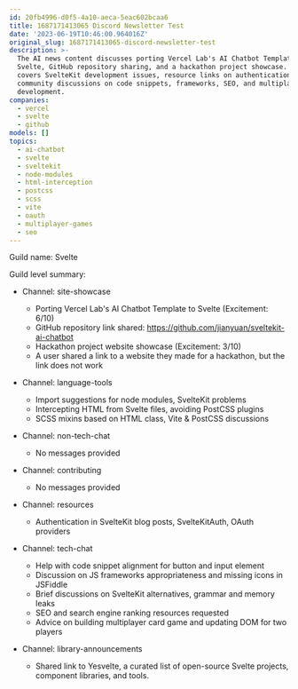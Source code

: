 ```yaml
---
id: 20fb4996-d0f5-4a10-aeca-5eac602bcaa6
title: 1687171413065 Discord Newsletter Test
date: '2023-06-19T10:46:00.964016Z'
original_slug: 1687171413065-discord-newsletter-test
description: >-
  The AI news content discusses porting Vercel Lab's AI Chatbot Template to
  Svelte, GitHub repository sharing, and a hackathon project showcase. It also
  covers SvelteKit development issues, resource links on authentication, and
  community discussions on code snippets, frameworks, SEO, and multiplayer game
  development.
companies:
  - vercel
  - svelte
  - github
models: []
topics:
  - ai-chatbot
  - svelte
  - sveltekit
  - node-modules
  - html-interception
  - postcss
  - scss
  - vite
  - oauth
  - multiplayer-games
  - seo
---
```



<!-- buttondown-editor-mode: plaintext -->Guild name: Svelte

Guild level summary:

- Channel: site-showcase
    - Porting Vercel Lab's AI Chatbot Template to Svelte (Excitement: 6/10)
    - GitHub repository link shared: https://github.com/jianyuan/sveltekit-ai-chatbot
    - Hackathon project website showcase (Excitement: 3/10)
    - A user shared a link to a website they made for a hackathon, but the link does not work
    
- Channel: language-tools
    - Import suggestions for node modules, SvelteKit problems
    - Intercepting HTML from Svelte files, avoiding PostCSS plugins
    - SCSS mixins based on HTML class, Vite & PostCSS discussions
    
- Channel: non-tech-chat
    - No messages provided
    
- Channel: contributing
    - No messages provided
    
- Channel: resources
    - Authentication in SvelteKit blog posts, SvelteKitAuth, OAuth providers
    
- Channel: tech-chat
    - Help with code snippet alignment for button and input element
    - Discussion on JS frameworks appropriateness and missing icons in JSFiddle
    - Brief discussions on SvelteKit alternatives, grammar and memory leaks
    - SEO and search engine ranking resources requested
    - Advice on building multiplayer card game and updating DOM for two players
    
- Channel: library-announcements
    - Shared link to Yesvelte, a curated list of open-source Svelte projects, component libraries, and tools.